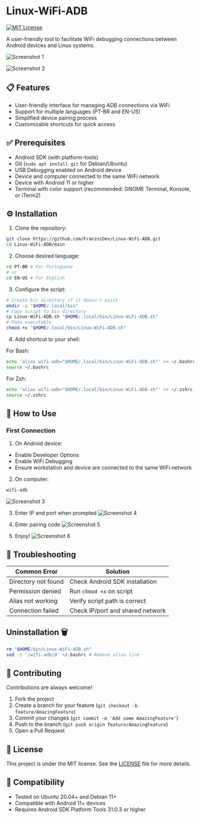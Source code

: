 # Linux-WiFi-ADB

[![MIT License](https://img.shields.io/badge/License-MIT-green.svg)](https://choosealicense.com/licenses/mit/)

A user-friendly tool to facilitate WiFi debugging connections between Android devices and Linux systems.

![Screenshot 1](screenshots/homepage.png)

![Screenshot 2](screenshots/1.png)

## 📋 Features
- User-friendly interface for managing ADB connections via WiFi
- Support for multiple languages (PT-BR and EN-US)
- Simplified device pairing process
- Customizable shortcuts for quick access

## ✅ Prerequisites
- Android SDK (with platform-tools)
- Git (`sudo apt install git` for Debian/Ubuntu)
- USB Debugging enabled on Android device
- Device and computer connected to the same WiFi network
- Device with Android 11 or higher
- Terminal with color support (recommended: GNOME Terminal, Konsole, or iTerm2)

## ⚙️ Installation
1. Clone the repository:

  ```bash
  git clone https://github.com/FranzoiDev/Linux-WiFi-ADB.git
  cd Linux-WiFi-ADB/main
  ```

2. Choose desired language:

  ```bash
  cd PT-BR # For Portuguese
  # or
  cd EN-US # For English
  ```

3. Configure the script:

  ```bash
  # Create bin directory if it doesn't exist
  mkdir -p "$HOME/.local/bin"
  # Copy script to bin directory
  cp Linux-WiFi-ADB.sh "$HOME/.local/bin/Linux-WiFi-ADB.sh"
  # Make executable
  chmod +x "$HOME/.local/bin/Linux-WiFi-ADB.sh"
  ```

4. Add shortcut to your shell:

  For Bash:
  ```bash
  echo 'alias wifi-adb="$HOME/.local/bin/Linux-WiFi-ADB.sh"' >> ~/.bashrc
  source ~/.bashrc
  ```
  For Zsh:
  ```bash
  echo 'alias wifi-adb="$HOME/.local/bin/Linux-WiFi-ADB.sh"' >> ~/.zshrc
  source ~/.zshrc
  ```

## 🚀 How to Use

### First Connection
1. On Android device:
- Enable Developer Options
- Enable WiFi Debugging
- Ensure workstation and device are connected to the same WiFi network

2. On computer:
```bash
wifi-adb
```
![Screenshot 3](screenshots/homepage.png)


3. Enter IP and port when prompted
![Screenshot 4](screenshots/1.png)

4. Enter pairing code
![Screenshot 5](screenshots/2.png)

5. Enjoy!
![Screenshot 6](screenshots/3.png)


## 🔧 Troubleshooting
| Common Error        | Solution                         |
|---------------------|----------------------------------|
| Directory not found | Check Android SDK installation   |
| Permission denied   | Run `chmod +x` on script         |
| Alias not working   | Verify script path is correct    |
| Connection failed   | Check IP/port and shared network |

## Uninstallation 🗑️
```bash
rm "$HOME/bin/Linux-WiFi-ADB.sh"
sed -i '/wifi-adb/d' ~/.bashrc # Remove alias line
```

## 🤝 Contributing
Contributions are always welcome!
1. Fork the project
2. Create a branch for your feature (`git checkout -b feature/AmazingFeature`)
3. Commit your changes (`git commit -m 'Add some AmazingFeature'`)
4. Push to the branch (`git push origin feature/AmazingFeature`)
5. Open a Pull Request

## 📄 License
This project is under the MIT license. See the [LICENSE](LICENSE) file for more details.

## 📱 Compatibility
- Tested on Ubuntu 20.04+ and Debian 11+
- Compatible with Android 11+ devices
- Requires Android SDK Platform Tools 31.0.3 or higher